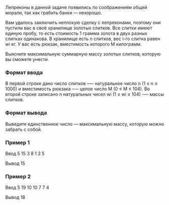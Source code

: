 Лепреконы в данной задаче появились по соображениям общей морали, так как грабить банки — нехорошо.

Вам удалось заключить неплохую сделку с лепреконами, поэтому они пустили вас в своё хранилище золотых слитков. Все слитки имеют единую пробу, то есть стоимость 1 грамма золота в двух разных слитках одинакова. В хранилище есть n слитков, вес i-го слитка равен wi кг. У вас есть рюкзак, вместимость которого M килограмм.

Выясните максимальную суммарную массу золотых слитков, которую вы сможете унести.

### Формат ввода
В первой строке дано число слитков —– натуральное число n (1 ≤ n ≤ 1000) и вместимость рюкзака –— целое число M (0 ≤ M ≤ 104). Во второй строке записано n натуральных чисел wi (1 ≤ wi ≤ 104) -— массы слитков.

### Формат вывода
Выведите единственное число — максимальную массу, которую можно забрать с собой.

### Пример 1
Ввод
5 15
3 8 1 2 5

Вывод
15

### Пример 2
Ввод
5 19
10 10 7 7 4

Вывод
18